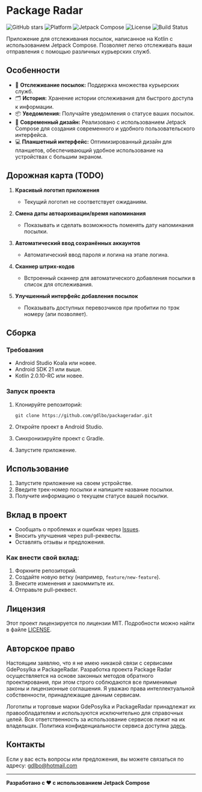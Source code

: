 # Package Radar

![GitHub stars](https://img.shields.io/github/stars/gdlbo/packageradar?style=flat)
![Platform](https://img.shields.io/badge/platform-Android-brightgreen.svg)
![Jetpack Compose](https://img.shields.io/badge/Jetpack_Compose-blue.svg)
![License](https://img.shields.io/github/license/gdlbo/packageradar)
![Build Status](https://github.com/gdlbo/packageradar/actions/workflows/buildapk.yml/badge.svg)

Приложение для отслеживания посылок, написанное на Kotlin с использованием Jetpack Compose. Позволяет легко отслеживать ваши отправления с помощью различных курьерских служб.

## Особенности

- 🌟 **Отслеживание посылок:** Поддержка множества курьерских служб.
- 🗂 **История:** Хранение истории отслеживания для быстрого доступа к информации.
- 📦 **Уведомления:** Получайте уведомления о статусе ваших посылок.
- 🎨 **Современный дизайн:** Реализовано с использованием Jetpack Compose для создания современного и удобного пользовательского интерфейса.
- 💻 **Планшетный интерфейс:** Оптимизированный дизайн для планшетов, обеспечивающий удобное
  использование на устройствах с большим экраном.

## Дорожная карта (TODO)

1. **Красивый логотип приложения**
   - Текущий логотип не соответствует ожиданиям.

2. **Смена даты автоархивации/время напоминания**
   - Показывать и сделать возможность поменять дату напоминания посылки.

3. **Автоматический ввод сохранённых аккаунтов**
   - Автоматический ввод пароля и логина на этапе логина.

4. **Сканнер штрих-кодов**
   - Встроенный сканнер для автоматического добавления посылки в список для отслеживания.

5. **Улучшенный интерфейс добавления посылок**
   - Показывать доступных перевозчиков при пробитии по трэк номеру (апи позволяет).

## Сборка

### Требования

- Android Studio Koala или новее.
- Android SDK 21 или выше.
- Kotlin 2.0.10-RC или новее.

### Запуск проекта

1. Клонируйте репозиторий:

    ```
    git clone https://github.com/gdlbo/packageradar.git
    ```

2. Откройте проект в Android Studio.

3. Синхронизируйте проект с Gradle.

4. Запустите приложение.

## Использование

1. Запустите приложение на своем устройстве.
2. Введите трек-номер посылки и напишите название посылки.
3. Получите информацию о текущем статусе вашей посылки.

## Вклад в проект

- Сообщать о проблемах и ошибках через [Issues](https://github.com/gdlbo/packageradar/issues).
- Вносить улучшения через pull-реквесты.
- Оставлять отзывы и предложения.

### Как внести свой вклад:

1. Форкните репозиторий.
2. Создайте новую ветку (например, `feature/new-feature`).
3. Внесите изменения и закоммитьте их.
4. Отправьте pull-реквест.

## Лицензия

Этот проект лицензируется по лицензии MIT. Подробности можно найти в файле [LICENSE](LICENSE.txt).

## Авторское право

Настоящим заявляю, что я не имею никакой связи с сервисами GdePosylka и PackageRadar. Разработка проекта Package Radar осуществляется на основе законных методов обратного проектирования, при этом строго соблюдаются все применимые законы и лицензионные соглашения. Я уважаю права интеллектуальной собственности, принадлежащие данным сервисам.

Логотипы и торговые марки GdePosylka и PackageRadar принадлежат их правообладателям и используются исключительно для справочных целей. Вся ответственность за использование сервисов лежит на их владельцах. Политика конфиденциальности сервиса доступна [здесь](https://gdeposylka.ru/privacy).

## Контакты

Если у вас есть вопросы или предложения, вы можете связаться по адресу: gdlbo@hotmail.com

---

**Разработано с ❤️ с использованием Jetpack Compose**
